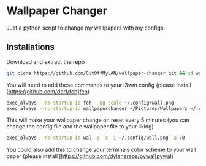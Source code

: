 # Wallpaper Changer
Just a python script to change my wallpapers with my configs.
## Installations
Download and extract the repo
```bash
git clone https://github.com/GitOffMyLAN/wallpaper-changer.git && cd wallpaper-changer && bash install.sh
```
You will need to add these commands to your i3wm config (please install [https://github.com/derf/feh]feh)
```bash
exec_always --no-startup-id feh --bg-scale ~/.config/wall.png
exec_always --no-startup-id wallpaperchanger ~/Pictures/Wallpapers ~/.config/wall.png 300
```
This will make your wallpaper change on reset every 5 minutes (you can change the config file and the wallpaper file to your liking)
 ```bash
exec_always --no-startup-id wal -g -c -i ~/.config/wall.png -a 70
```
You could also add this to change your terminals color scheme to your wall paper (please install [https://github.com/dylanaraps/pywal]pywal)
